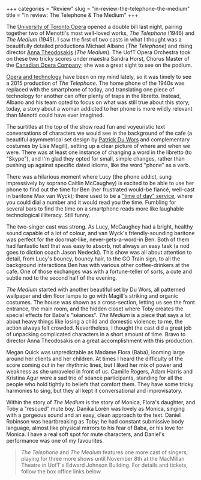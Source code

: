 +++
categories = "Review"
slug = "in-review-the-telephone-the-medium"
title = "In review: The Telephone &amp; The Medium"
+++

The [University of Toronto Opera](http://uoftopera.ca/) opened a double bill last night, pairing together two of Menotti's  most well-loved works, *The Telephone* (1946) and *The Medium* (1945). I saw the first of two casts in what I thought was a beautifully detailed productions Michael Albano (*The Telephone*) and rising director [Anna Theodosakis](http://www.news.utoronto.ca/anna-theodosakis-first-student-direct-major-u-t-opera-production) (*The Medium*). The UofT Opera Orchestra took on these two tricky scores under maestra Sandra Horst, Chorus Master of the [Canadian Opera Company](/scene/companies/canadian-opera-company/); she was a great sight to see on the podium.

[Opera and technology](/is-technology-making-it-harder-to-tell-stories/) have been on my mind lately, so it was timely to see a 2015 production of *The Telephone*. The home phone of the 1940s was replaced with the smartphone of today, and translating one piece of technology for another can offer plenty of traps in the libretto. Instead, Albano and his team opted to focus on what was still true about this story; today, a story about a woman addicted to her phone is more wildly relevant than Menotti could have ever imagined.

The surtitles at the top of the show read fun and voyeuristic text conversations of characters we would see in the background of the cafe (a beautiful asymmetrical set design by [Patrick Du Wors](/scene/people/patrick-duwors/) and complementary costumes by Lisa Magill), setting up a clear picture of where and when we were. There was at least one instance of changing a word in the libretto (to "Skype"), and I'm glad they opted for small, simple changes, rather than pushing up against specific dated idioms, like the word "phone" as a verb. 

There was a hilarious moment where Lucy (the phone addict, sung impressively by soprano Caitlin McCaughey) is excited to be able to use her phone to find out the time for Ben (her frustrated would-be fiancé, well-cast in baritone Max van Wyck); there used to be a ["time of day" service](https://en.wikipedia.org/wiki/Speaking_clock#United_States), where you could dial a number and it would read you the time. Fumbling for several bars to find the time on a smartphone reads more like laughable technological illiteracy. Still funny.

The two-singer cast was strong. As Lucy, McCaughey had a bright, healthy sound capable of a lot of colour, and van Wyck's friendly-sounding baritone was perfect for the doormat-like, never-gets-a-word-in Ben. Both of them had fantastic text that was easy to absorb, not always an easy task (a nod goes to diction coach Jason Nedecki). This show was all about attention to detail, from Lucy's bouncy, bouncy hair, to the GO Train sign, to all the background interactions Ben has with various other coffee-drinkers at the cafe. One of those exchanges was with a fortune-teller of sorts, a cute and subtle nod to the second half of the evening.

*The Medium* started with another beautiful set by Du Wors, all patterned wallpaper and dim floor lamps to go with Magill's striking and organic costumes. The house was shown as a cross-section, letting us see the front entrance, the main room, and the hidden closet where Toby creates the special effects for Baba's "séances". *The Medium* is a piece that says a lot about heavy things like losing a child and domestic violence; to me, the action always felt crowded. Nevertheless, I thought the cast did a great job of unpacking complicated characters in a short amount of time. Bravo to director Anna Theodosakis on a great accomplishment with this production.

Megan Quick was unpredictable as Madame Flora (Baba), looming large around her clients and her children. At times I heard the difficulty of the score coming out in her rhythmic lines, but I liked her mix of power and weakness as she unraveled in front of us. Camille Rogers, Adam Harris and Kristina Agur were a sad trio of séance participants, standing for all the people who hold tightly to beliefs that comfort them. They have some tricky harmonies to sing, but they all kept it conversational and improvisatory.

Within the story of *The Medium* is the story of Monica, Flora's daughter, and Toby a "rescued" mute boy. Danika Lorèn was lovely as Monica, singing with a gorgeous sound and an easy, clean approach to the text. Daniel Robinson was heartbreaking as Toby; he had constant submissive body language, almost like physical mirrors to his fear of Baba, or his love for Monica. I have a real soft spot for mute characters, and Daniel's performance was one of my favourites.

>*The Telephone* and *The Medium* features one more cast of singers, playing for three more shows until November 8th at the MacMillan Theatre in UofT's Edward Johnson Building. For details and tickets, follow the box office links below.
